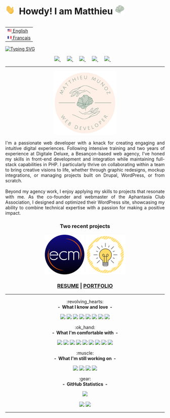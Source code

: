 <h1>
  <img src="https://raw.githubusercontent.com/ABSphreak/ABSphreak/master/gifs/Hi.gif" width="30px" height="30px" />
  &nbsp;Howdy! I am Matthieu
  <img src="assets/images/flower.png" width="30px" />
</h1>

<table align="right">
 <tr><td><a href="README.md"><img src="assets/images/us-flag.png" height="13"> English</a></td></tr>
 <tr><td><a href="README_fr.md"><img src="assets/images/fr-flag.png" height="13"> Français</a></td></tr>
</table>

[![Typing SVG](https://readme-typing-svg.herokuapp.com?duration=6500&color=0E77F3&center=true&vCenter=true&width=800&lines=Welcome+to+my+Github+page;Just+a+junior+dev+paving+his+way;Always+aiming+higher)]()

<p align="center">
  <a href="https://github.com/matthieu-munoz">
    <img src="https://img.shields.io/badge/github-%23121011.svg?style=for-the-badge&logo=github&logoColor=white" />
  </a>&nbsp;&nbsp;&nbsp;&nbsp;
  <a href="mailto:matthieu.munoz.pro@gmail.com">
    <img src="https://img.shields.io/badge/gmail-%23D14836.svg?&style=for-the-badge&logo=gmail&logoColor=white" />
  </a>&nbsp;&nbsp;&nbsp;&nbsp;
  <a href="https://www.linkedin.com/in/matthieu-munoz-798b33184/">
    <img src="https://img.shields.io/badge/linkedin-%230077B5.svg?&style=for-the-badge&logo=linkedin&logoColor=white" />
  </a>&nbsp;&nbsp;&nbsp;&nbsp;
  <a href="https://m.me/loiseron">
    <img src="https://img.shields.io/badge/Messenger-00B2FF?style=for-the-badge&logo=messenger&logoColor=white" />
  </a>&nbsp;&nbsp;&nbsp;&nbsp;
  <a href="https://codepen.io/matthieu-munoz">
    <img src="https://img.shields.io/badge/Codepen-000000?style=for-the-badge&logo=codepen&logoColor=white" />
  </a>&nbsp;&nbsp;&nbsp;&nbsp;
</p>

<hr/>

<p align="center">
  <a href="https://matthieu-munoz.fr">
  <img src="assets/images/logo.png" width="200px" />
  </a>
</p>

<p align="justify">
  I'm a passionate web developer with a knack for creating engaging and intuitive digital experiences. Following intensive training and two years of experience at Digitale Deluxe, a Besançon-based web agency, I've honed my skills in front-end development and integration while maintaining full-stack capabilities in PHP. I particularly thrive on collaborating within a team to bring creative visions to life, whether through graphic redesigns, mockup integrations, or managing projects built on Drupal, WordPress, or from scratch.
  <br>
  <br>
  Beyond my agency work, I enjoy applying my skills to projects that resonate with me. As the co-founder and webmaster of the Aphantasia Club Association, I designed and optimized their WordPress site, showcasing my ability to combine technical expertise with a passion for making a positive impact.
</p>

<h3 align="center">
  Two recent projects
</h3>

<p align="center">
<a href="https://www.ecm-france.fr/"><img height="125px" src="assets/images/ecm.png" /></a>
<a href="https://aphantasiaclub.org/"><img height="125px" src="assets/images/ac.png" /></a>
</p>

<h3 align="center">
<a href="assets/resume.pdf">RESUME</a> | <a href="https://matthieu-munoz.fr">PORTFOLIO</a>
</h3>

<hr/>

<p align="center">
  :revolving_hearts:
  <br>
  <b>-&nbsp;&nbsp;What I know and love&nbsp;&nbsp;-</b>
</p>

<p align="center">
  <img src="https://img.shields.io/badge/javascript%20-%23323330.svg?&style=for-the-badge&logo=javascript&logoColor=%23F7DF1E"/>
  <img src="https://img.shields.io/badge/react-%2320232a.svg?style=for-the-badge&logo=react&logoColor=%2361DAFB"/>
  <img src="https://img.shields.io/badge/Next-black?style=for-the-badge&logo=next.js&logoColor=white"/>
  <img src="https://img.shields.io/badge/Wordpress-21759B?style=for-the-badge&logo=wordpress&logoColor=white"/>
  <img src="https://img.shields.io/badge/SASS-hotpink.svg?style=for-the-badge&logo=SASS&logoColor=white"/>
  <img src="https://img.shields.io/badge/Tailwind_CSS-38B2AC?style=for-the-badge&logo=tailwind-css&logoColor=white"/>
  <img src="https://img.shields.io/badge/css3%20-%231572B6.svg?&style=for-the-badge&logo=css3&logoColor=white"/>
  <img src="https://img.shields.io/badge/html5%20-%23E34F26.svg?&style=for-the-badge&logo=html5&logoColor=white"/>
</p>

<p align="center">
  :ok_hand:
  <br>
  <b>-&nbsp;&nbsp;What I'm comfortable with&nbsp;&nbsp;-</b>
</p>

<p align="center">
  <img src="https://img.shields.io/badge/php-%23777BB4.svg?style=for-the-badge&logo=php&logoColor=white"/>
  <img src="https://img.shields.io/badge/Twig-2EC866?style=for-the-badge&logo=symfony&logoColor=white"/>
  <img src="https://img.shields.io/badge/Joomla-5091CD?style=for-the-badge&logo=joomla&logoColor=white"/>
  <img src="https://img.shields.io/badge/Drupal-2962FF?style=for-the-badge&logo=drupal&logoColor=white"/>
  <img src="https://img.shields.io/badge/node.js-6DA55F?style=for-the-badge&logo=node.js&logoColor=white"/>
  <img src="https://img.shields.io/badge/NPM-%23000000.svg?style=for-the-badge&logo=npm&logoColor=white"/>
  <img src="https://img.shields.io/badge/git%20-%23F05033.svg?&style=for-the-badge&logo=git&logoColor=white"/>
  <img src="https://img.shields.io/badge/Canva-%2300C4CC.svg?style=for-the-badge&logo=Canva&logoColor=white"/>
  <img src="https://img.shields.io/badge/figma-%23F24E1E.svg?style=for-the-badge&logo=figma&logoColor=white"/>
</p>

<p align="center">
  :muscle:
  <br>
  <b>-&nbsp;&nbsp;What I'm still working on&nbsp;&nbsp;-</b>
</p>

<p align="center">
  <img src="https://img.shields.io/badge/express.js-%23404d59.svg?style=for-the-badge&logo=express&logoColor=%2361DAFB"/>
  <img src="https://img.shields.io/badge/vuejs-%2335495e.svg?style=for-the-badge&logo=vuedotjs&logoColor=%234FC08D"/>
  <img src="https://img.shields.io/badge/Socket.io-black?style=for-the-badge&logo=socket.io&badgeColor=010101"/>
  <img src="https://img.shields.io/badge/React_Native-20232A?style=for-the-badge&logo=react&logoColor=61DAFB"/>
</p>

<p align="center">
  :gear:
  <br>
  <b>-&nbsp;&nbsp;GitHub Statistics&nbsp;&nbsp;-</b>
</p>

<p align="center">
  <img height="120px" src="https://github-readme-streak-stats.herokuapp.com/?user=matthieu-munoz&hide_border=true&theme=gotham" />
</p>
<p align="center">
  <img height="110px" src="https://github-readme-stats.vercel.app/api?username=matthieu-munoz&count_private=true&hide_title=true&hide_border=true&show_icons=true&include_all_commits=true&line_height=21&theme=gotham" />
  <img height="110px" src="https://github-readme-stats.vercel.app/api/top-langs/?username=matthieu-munoz&hide_title=true&hide_border=true&layout=compact&langs_count=8&theme=gotham" />
</p>
<hr/>
